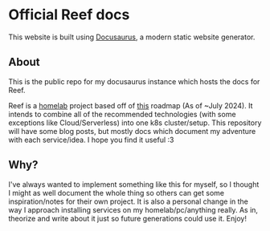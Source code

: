 # Official Reef docs

This website is built using [Docusaurus](https://docusaurus.io/), a modern static website generator.

## About

This is the public repo for my docusaurus instance which hosts the docs for Reef.

Reef is a [homelab](https://www.reddit.com/r/homelab/) project based off of [this](https://roadmap.sh/devops) roadmap (As of ~July 2024). It intends to combine all of the recommended technologies (with some exceptions like Cloud/Serverless) into one k8s cluster/setup. This repository will have some blog posts, but mostly docs which document my adventure with each service/idea. I hope you find it useful :3

## Why?

I've always wanted to implement something like this for myself, so I thought I might as well document the whole thing so others can get some inspiration/notes for their own project. It is also a personal change in the way I approach installing services on my homelab/pc/anything really. As in, theorize and write about it just so future generations could use it. Enjoy!
